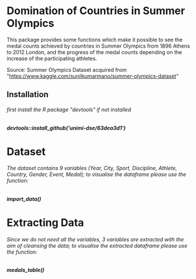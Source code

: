 # Domination of Countries in Summer Olympics

This package provides some functions which make it possible to see the medal counts achieved by countries in Summer Olympics from 1896 Athens to 2012 London, and the progress of the medal counts depending on the increase of the participating athletes.

Source: Summer Olympics Dataset acquired from "https://www.kaggle.com/sunilkumarmano/summer-olympics-dataset"

## Installation

###### first install the R package "devtools" if not installed
##### devtools::install_github('unimi-dse/63dea3d1')

##

# Dataset

###### The dataset contains 9 variables (Year, City, Sport, Discipline, Athlete, Country, Gender, Event, Medal); to visualise the dataframe please use the function:

##### import_data()

# Extracting Data

###### Since we do not need all the variables, 3 variables are extracted with the aim of cleansing the data; to visualise the extracted dataframe please use the function:

##### medals_table()

